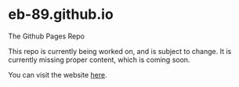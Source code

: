 # eb-89.github.io
The Github Pages Repo

This repo is currently being worked on, and is subject to change.
It is currently missing proper content, which is coming soon.

You can visit the website [here](https://eb-89.github.io/).